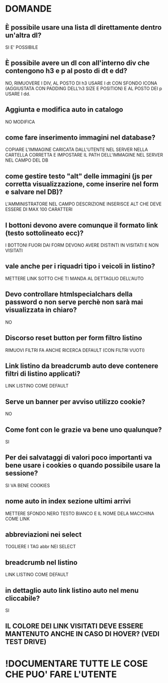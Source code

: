 # DOMANDE

## È possibile usare una lista dl direttamente dentro un'altra dl? 
SI E' POSSIBILE

## È possibile avere un dl con all'interno div che contengono h3 e p al posto di dt e dd?
NO, RIMUOVERE I DIV, AL POSTO DI h3 USARE I dt CON SFONDO ICONA (AGGIUSTATA CON PADDING DELL'h3 SIZE E POSITION) E AL POSTO DEI p USARE I dd.

## Aggiunta e modifica auto in catalogo
NO MODIFICA

## come fare inserimento immagini nel database?
COPIARE L'IMMAGINE CARICATA DALL'UTENTE NEL SERVER NELLA CARTELLA CORRETTA E IMPOSTARE IL PATH DELL'IMMAGINE NEL SERVER NEL CAMPO DEL DB

## come gestire testo "alt" delle immagini (js per corretta visualizzazione, come inserire nel form e salvare nel DB)?
L'AMMINISTRATORE NEL CAMPO DESCRIZIONE INSERISCE ALT CHE DEVE ESSERE DI MAX 100 CARATTERI

## I bottoni devono avere comunque il formato link (testo sottolineato ecc)?
I BOTTONI FUORI DAI FORM DEVONO AVERE DISTINTI IN VISITATI E NON VISITATI

## vale anche per i riquadri tipo i veicoli in listino?
METTERE LINK SOTTO CHE TI MANDA AL DETTAGLIO DELL'AUTO

## Devo controllare htmlspecialchars della password o non serve perchè non sarà mai visualizzata in chiaro?
NO

## Discorso reset button per form filtro listino
RIMUOVI FILTRI FA ANCHE RICERCA DEFAULT (CON FILTRI VUOTI)

## Link listino da breadcrumb auto deve contenere filtri di listino applicati?
LINK LISTINO COME DEFAULT

## Serve un banner per avviso utilizzo cookie?
NO

## Come font con le grazie va bene uno qualunque?
SI

## Per dei salvataggi di valori poco importanti va bene usare i cookies o quando possibile usare la sessione?
SI VA BENE COOKIES

## nome auto in index sezione ultimi arrivi
METTERE SFONDO NERO TESTO BIANCO E IL NOME DELA MACCHINA COME LINK

## abbreviazioni nei select
TOGLIERE I TAG abbr NEI SELECT

## breadcrumb nel listino
LINK LISTINO COME DEFAULT

## in dettaglio auto link listino auto nel menu cliccabile?
SI

## IL COLORE DEI LINK VISITATI DEVE ESSERE MANTENUTO ANCHE IN CASO DI HOVER? (VEDI TEST DRIVE)


# !DOCUMENTARE TUTTE LE COSE CHE PUO' FARE L'UTENTE
